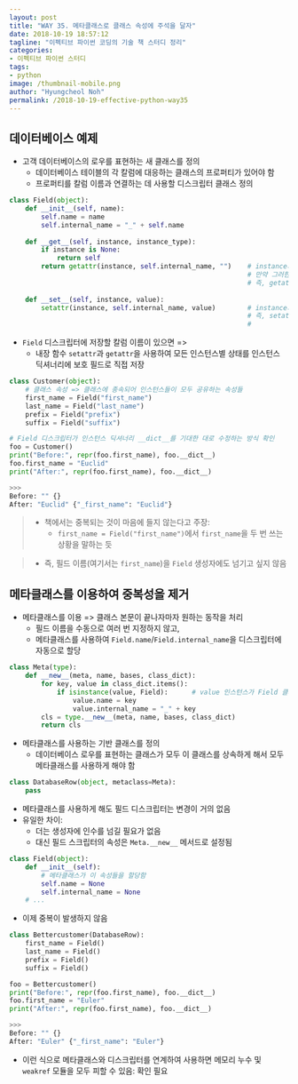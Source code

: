 ```yaml
---
layout: post
title: "WAY 35. 메타클래스로 클래스 속성에 주석을 달자"
date: 2018-10-19 18:57:12
tagline: "이펙티브 파이썬 코딩의 기술 책 스터디 정리"
categories:
- 이펙티브 파이썬 스터디
tags:
- python
image: /thumbnail-mobile.png
author: "Hyungcheol Noh"
permalink: /2018-10-19-effective-python-way35
---
```


## 데이터베이스 예제
- 고객 데이터베이스의 로우를 표현하는 새 클래스를 정의
  - 데이터베이스 테이블의 각 칼럼에 대응하는 클래스의 프로퍼티가 있어야 함
  - 프로퍼티를 칼럼 이름과 연결하는 데 사용할 디스크립터 클래스 정의

```python
class Field(object):
    def __init__(self, name):
        self.name = name
        self.internal_name = "_" + self.name
    
    def __get__(self, instance, instance_type):
        if instance is None:
            return self
        return getattr(instance, self.internal_name, "")    # instance의 self.internal_name라는 이름의 속성을 반환, 
                                                            # 만약 그러한 속성이 없으면 ""을 반환
                                                            # 즉, getattr(instance, self.internal_name) => instance.self.internal_name
        
    def __set__(self, instance, value):
        setattr(instance, self.internal_name, value)        # instance의 self.internal_name라는 이름의 속성에 value로 할당
                                                            # 즉, setattr(instance, self.internal_name, value)
                                                            #                   => instance.self.internal_name = value
```

- `Field` 디스크립터에 저장할 칼럼 이름이 있으면 =>
  - 내장 함수 `setattr`과 `getattr`을 사용하여 모든 인스턴스별 상태를 인스턴스 딕셔너리에 보호 필드로 직접 저장
  
```python
class Customer(object):
    # 클래스 속성 => 클래스에 종속되어 인스턴스들이 모두 공유하는 속성들
    first_name = Field("first_name")
    last_name = Field("last_name")
    prefix = Field("prefix")
    suffix = Field("suffix")

# Field 디스크립터가 인스턴스 딕셔너리 __dict__를 기대한 대로 수정하는 방식 확인
foo = Customer()
print("Before:", repr(foo.first_name), foo.__dict__)
foo.first_name = "Euclid"
print("After:", repr(foo.first_name), foo.__dict__)

>>>
Before: "" {}
After: "Euclid" {"_first_name": "Euclid"}
```

>- 책에서는 중복되는 것이 마음에 들지 않는다고 주장:
>   - `first_name = Field("first_name")`에서 `first_name`을 두 번 쓰는 상황을 말하는 듯

>- 즉, 필드 이름(여기서는 `first_name`)을 `Field` 생성자에도 넘기고 싶지 않음

## 메타클래스를 이용하여 중복성을 제거
- 메타클래스를 이용 => 클래스 본문이 끝나자마자 원하는 동작을 처리
  - 필드 이름을 수동으로 여러 번 지정하지 않고,
  - 메타클래스를 사용하여 `Field.name`/`Field.internal_name`을 디스크립터에 자동으로 할당

```python
class Meta(type):
    def __new__(meta, name, bases, class_dict):
        for key, value in class_dict.items():
            if isinstance(value, Field):      # value 인스턴스가 Field 클래스인 경우
                value.name = key
                value.internal_name = "_" + key
        cls = type.__new__(meta, name, bases, class_dict)
        return cls
```

- 메타클래스를 사용하는 기반 클래스를 정의
  - 데이터베이스 로우를 표현하는 클래스가 모두 이 클래스를 상속하게 해서 모두 메타클래스를 사용하게 해야 함

```python
class DatabaseRow(object, metaclass=Meta):
    pass
```

- 메타클래스를 사용하게 해도 필드 디스크립터는 변경이 거의 없음
- 유일한 차이:
  - 더는 생성자에 인수를 넘길 필요가 없음
  - 대신 필드 스크립터의 속성은 `Meta.__new__` 메서드로 설정됨

```python
class Field(object):
    def __init__(self):
        # 메타클래스가 이 속성들을 할당함
        self.name = None
        self.internal_name = None
    # ...
```

- 이제 중복이 발생하지 않음

```python
class Bettercustomer(DatabaseRow):
    first_name = Field()
    last_name = Field()
    prefix = Field()
    suffix = Field()

foo = Bettercustomer()
print("Before:", repr(foo.first_name), foo.__dict__)
foo.first_name = "Euler"
print("After:", repr(foo.first_name), foo.__dict__)

>>>
Before: "" {}
After: "Euler" {"_first_name": "Euler"}
```

- 이런 식으로 메타클래스와 디스크립터를 연계하여 사용하면 메모리 누수 및 `weakref` 모듈을 모두 피할 수 있음: 확인 필요

